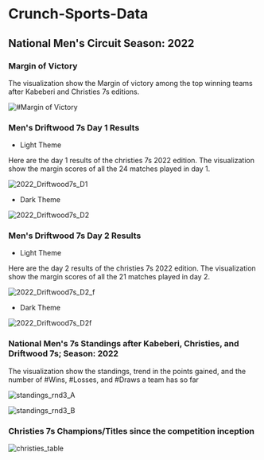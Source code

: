 # Crunch-Sports-Data

## National Men's Circuit Season: 2022

### Margin of Victory

The visualization show the Margin of victory among the top winning teams after Kabeberi and Christies 7s editions.

![#Margin of Victory](https://user-images.githubusercontent.com/20558188/174490282-ced7842b-0811-4226-8b6d-62918f4df1dc.png)

### Men's Driftwood 7s Day 1 Results
- Light Theme

Here are the day 1 results of the christies 7s 2022 edition. The visualization show the margin scores of all the 24 matches played in day 1.

![2022_Driftwood7s_D1](https://user-images.githubusercontent.com/20558188/174490398-8453cc02-da4a-4c80-a564-62cd1dbbfd9f.png)

- Dark Theme

![2022_Driftwood7s_D2](https://user-images.githubusercontent.com/20558188/174490410-a01dfc97-1c43-4378-9313-1e49580df038.png)

### Men's Driftwood 7s Day 2 Results
- Light Theme

Here are the day 2 results of the christies 7s 2022 edition. The visualization show the margin scores of all the 21 matches played in day 2.

![2022_Driftwood7s_D2_f](https://user-images.githubusercontent.com/20558188/174519029-b095458c-7383-498c-ad8a-96a8e75f714e.png)

- Dark Theme

![2022_Driftwood7s_D2f](https://user-images.githubusercontent.com/20558188/174519049-6f74d6db-dae0-4924-8fe5-d60f571d4929.png)

### National Men's 7s Standings after Kabeberi, Christies, and Driftwood 7s; Season: 2022

The visualization show the standings, trend in the points gained, and the number of #Wins, #Losses, and #Draws a team has so far

![standings_rnd3_A](https://user-images.githubusercontent.com/20558188/175366733-e2a73483-5d1f-431d-9e34-736c2f8b008d.png)

![standings_rnd3_B](https://user-images.githubusercontent.com/20558188/175366748-58da4f46-9d83-45d3-93b6-c28e5bea1dd4.png)

### Christies 7s Champions/Titles since the competition inception

![christies_table](https://user-images.githubusercontent.com/20558188/175368160-0f04b78e-4811-4b4b-ac1d-aeaeb0601b7c.png)


